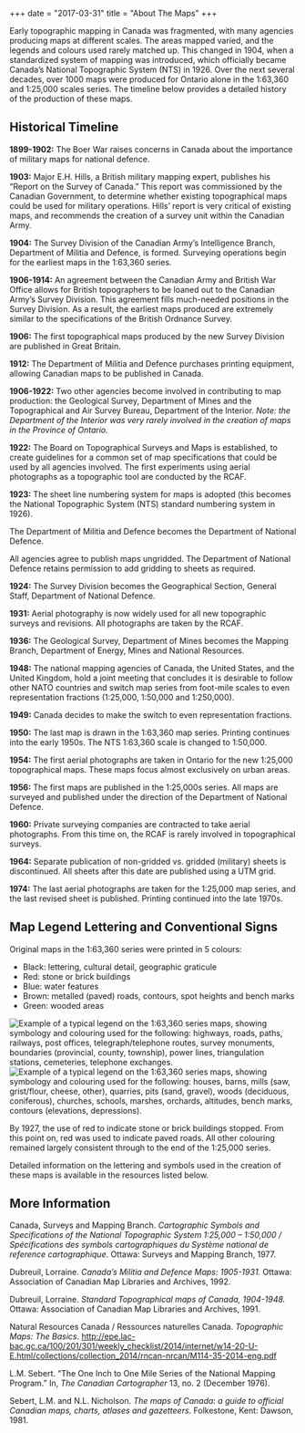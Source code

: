 +++
date = "2017-03-31"
title = "About The Maps"
+++

Early topographic mapping in Canada was fragmented, with many agencies producing maps at different scales. The areas mapped varied, and the legends and colours used rarely matched up. This changed in 1904, when a standardized system of mapping was introduced, which officially became Canada’s National Topographic System (NTS) in 1926. Over the next several decades, over 1000 maps were produced for Ontario alone in the 1:63,360 and 1:25,000 scales series. The timeline below provides a detailed history of the production of these maps.


## Historical Timeline

**1899-1902:** The Boer War raises concerns in Canada about the importance of military maps for national defence.

**1903:** Major E.H. Hills, a British military mapping expert, publishes his “Report on the Survey of Canada.” This report was commissioned by the Canadian Government, to determine whether existing topographical maps could be used for military operations. Hills’ report is very critical of existing maps, and recommends the creation of a survey unit within the Canadian Army.

**1904:** The Survey Division of the Canadian Army’s Intelligence Branch, Department of Militia and Defence, is formed. Surveying operations begin for the earliest maps in the 1:63,360 series.

**1906-1914:** An agreement between the Canadian Army and British War Office allows for British topographers to be loaned out to the Canadian Army’s Survey Division. This agreement fills much-needed positions in the Survey Division. As a result, the earliest maps produced are extremely similar to the specifications of the British Ordnance Survey.

**1906:** The first topographical maps produced by the new Survey Division are published in Great Britain.

**1912:** The Department of Militia and Defence purchases printing equipment, allowing Canadian maps to be published in Canada.

**1906-1922:** Two other agencies become involved in contributing to map production: the Geological Survey, Department of Mines and the Topographical and Air Survey Bureau, Department of the Interior. _Note: the Department of the Interior was very rarely involved in the creation of maps in the Province of Ontario._

**1922:** The Board on Topographical Surveys and Maps is established, to create guidelines for a common set of map specifications that could be used by all agencies involved.
The first experiments using aerial photographs as a topographic tool are conducted by the RCAF.

**1923:** The sheet line numbering system for maps is adopted (this becomes the National Topographic System (NTS) standard numbering system in 1926).

The Department of Militia and Defence becomes the Department of National Defence.

All agencies agree to publish maps ungridded. The Department of National Defence retains permission to add gridding to sheets as required.

**1924:** The Survey Division becomes the Geographical Section, General Staff, Department of National Defence.

**1931:** Aerial photography is now widely used for all new topographic surveys and revisions. All photographs are taken by the RCAF.

**1936:** The Geological Survey, Department of Mines becomes the Mapping Branch, Department of Energy, Mines and National Resources.

**1948:** The national mapping agencies of Canada, the United States, and the United Kingdom, hold a joint  meeting that concludes it is desirable to follow other NATO countries and switch map series from foot-mile scales to even representation fractions (1:25,000, 1:50,000 and 1:250,000).

**1949:** Canada decides to make the switch to even representation fractions.

**1950:** The last map is drawn in the 1:63,360 map series. Printing continues into the early 1950s.
The NTS 1:63,360 scale is changed to 1:50,000.

**1954:** The first aerial photographs are taken in Ontario for the new 1:25,000 topographical maps. These maps focus almost exclusively on urban areas.

**1956:** The first maps are published in the 1:25,000s series. All maps are surveyed and published under the direction of the Department of National Defence.

**1960:** Private surveying companies are contracted to take aerial photographs. From this time on, the RCAF is rarely involved in topographical surveys.

**1964:** Separate publication of non-gridded vs. gridded (military) sheets is discontinued. All sheets after this date are published using a UTM grid.

**1974:** The last aerial photographs are taken for the 1:25,000 map series, and the last revised sheet is published. Printing continued into the late 1970s.

## Map Legend Lettering and Conventional Signs

Original maps in the 1:63,360 series were printed in 5 colours:

* Black: lettering, cultural detail, geographic graticule
* Red: stone or brick buildings
* Blue: water features
* Brown: metalled (paved) roads, contours, spot heights and bench marks
* Green: wooded areas

<img class= "img-responsive" src="../img/legend-63k-1.png" alt="Example of a typical legend on the 1:63,360 series maps, showing symbology and colouring used for the following: highways, roads, paths, railways, post offices, telegraph/telephone routes, survey monuments, boundaries (provincial, county, township), power lines, triangulation stations, cemeteries, telephone exchanges.">

<img class= "img-responsive" src="../img/legend-63k-2.png" alt="Example of a typical legend on the 1:63,360 series maps, showing symbology and colouring used for the following: houses, barns, mills (saw, grist/flour, cheese, other), quarries, pits (sand, gravel), woods (deciduous, coniferous), churches, schools, marshes, orchards, altitudes, bench marks, contours (elevations, depressions).">

By 1927, the use of red to indicate stone or brick buildings stopped. From this point on, red was used to indicate paved roads. All other colouring remained largely consistent through to the end of the 1:25,000 series.

Detailed information on the lettering and symbols used in the creation of these maps is available in the resources listed below.

## More Information

Canada, Surveys and Mapping Branch. _Cartographic Symbols and Specifications of the National Topographic System 1:25,000 – 1:50,000 / Spécifications des symbols cartographiques du Système national de reference cartographique_. Ottawa: Surveys and Mapping Branch, 1977.

Dubreuil, Lorraine. _Canada’s Militia and Defence Maps: 1905-1931._ Ottawa: Association of Canadian Map Libraries and Archives, 1992.

Dubreuil, Lorraine. _Standard Topographical maps of Canada, 1904-1948._ Ottawa: Association of Canadian Map Libraries and Archives, 1991.

Natural Resources Canada / Ressources naturelles Canada. _Topographic Maps: The Basics_. http://epe.lac-bac.gc.ca/100/201/301/weekly_checklist/2014/internet/w14-20-U-E.html/collections/collection_2014/rncan-nrcan/M114-35-2014-eng.pdf

L.M. Sebert. “The One Inch to One Mile Series of the National Mapping Program.” In, _The Canadian Cartographer_ 13, no. 2 (December 1976).

Sebert, L.M. and N.L. Nicholson. _The maps of Canada: a guide to official Canadian maps, charts, atlases and gazetteers_. Folkestone, Kent: Dawson, 1981.
